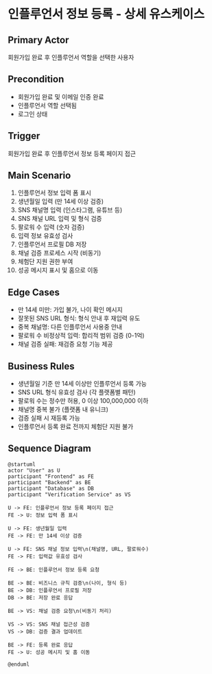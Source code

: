# 인플루언서 정보 등록 - 상세 유스케이스

## Primary Actor
회원가입 완료 후 인플루언서 역할을 선택한 사용자

## Precondition
- 회원가입 완료 및 이메일 인증 완료
- 인플루언서 역할 선택됨
- 로그인 상태

## Trigger
회원가입 완료 후 인플루언서 정보 등록 페이지 접근

## Main Scenario
1. 인플루언서 정보 입력 폼 표시
2. 생년월일 입력 (만 14세 이상 검증)
3. SNS 채널명 입력 (인스타그램, 유튜브 등)
4. SNS 채널 URL 입력 및 형식 검증
5. 팔로워 수 입력 (숫자 검증)
6. 입력 정보 유효성 검사
7. 인플루언서 프로필 DB 저장
8. 채널 검증 프로세스 시작 (비동기)
9. 체험단 지원 권한 부여
10. 성공 메시지 표시 및 홈으로 이동

## Edge Cases
- 만 14세 미만: 가입 불가, 나이 확인 메시지
- 잘못된 SNS URL 형식: 형식 안내 후 재입력 유도
- 중복 채널명: 다른 인플루언서 사용중 안내
- 팔로워 수 비정상적 입력: 합리적 범위 검증 (0-1억)
- 채널 검증 실패: 재검증 요청 기능 제공

## Business Rules
- 생년월일 기준 만 14세 이상만 인플루언서 등록 가능
- SNS URL 형식 유효성 검사 (각 플랫폼별 패턴)
- 팔로워 수는 정수만 허용, 0 이상 100,000,000 이하
- 채널명 중복 불가 (플랫폼 내 유니크)
- 검증 실패 시 재등록 가능
- 인플루언서 등록 완료 전까지 체험단 지원 불가

## Sequence Diagram
```
@startuml
actor "User" as U
participant "Frontend" as FE
participant "Backend" as BE
participant "Database" as DB
participant "Verification Service" as VS

U -> FE: 인플루언서 정보 등록 페이지 접근
FE -> U: 정보 입력 폼 표시

U -> FE: 생년월일 입력
FE -> FE: 만 14세 이상 검증

U -> FE: SNS 채널 정보 입력\n(채널명, URL, 팔로워수)
FE -> FE: 입력값 유효성 검사

FE -> BE: 인플루언서 정보 등록 요청

BE -> BE: 비즈니스 규칙 검증\n(나이, 형식 등)
BE -> DB: 인플루언서 프로필 저장
DB -> BE: 저장 완료 응답

BE -> VS: 채널 검증 요청\n(비동기 처리)

VS -> VS: SNS 채널 접근성 검증
VS -> DB: 검증 결과 업데이트

BE -> FE: 등록 완료 응답
FE -> U: 성공 메시지 및 홈 이동

@enduml
```
